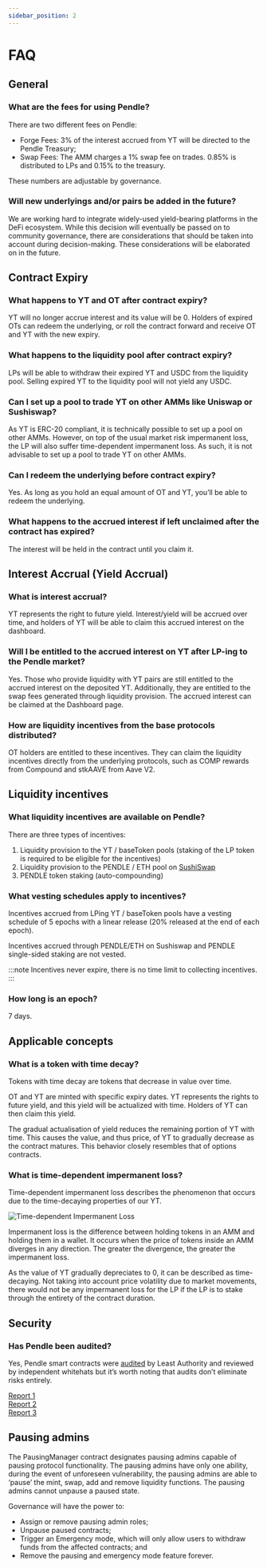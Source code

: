 ```yaml
---
sidebar_position: 2
---
```


# FAQ

## General

### What are the fees for using Pendle?

There are two different fees on Pendle:

* Forge Fees: 3% of the interest accrued from YT will be directed to the Pendle Treasury;
* Swap Fees: The AMM charges a 1% swap fee on trades. 0.85% is distributed to LPs and 0.15% to the treasury.

These numbers are adjustable by governance.

### Will new underlyings and/or pairs be added in the future? 

We are working hard to integrate widely-used yield-bearing platforms in the DeFi ecosystem. While this decision will eventually be passed on to community governance, there are considerations that should be taken into account during decision-making. These considerations will be elaborated on in the future.


## Contract Expiry

### What happens to YT and OT after contract expiry?

YT will no longer accrue interest and its value will be 0. Holders of expired OTs can redeem the underlying, or roll the contract forward and receive OT and YT with the new expiry.

### What happens to the liquidity pool after contract expiry?

LPs will be able to withdraw their expired YT and USDC from the liquidity pool. Selling expired YT to the liquidity pool will not yield any USDC. 

### Can I set up a pool to trade YT on other AMMs like Uniswap or Sushiswap?

As YT is ERC-20 compliant, it is technically possible to set up a pool on other AMMs. However, on top of the usual market risk impermanent loss, the LP will also suffer time-dependent impermanent loss. As such, it is not advisable to set up a pool to trade YT on other AMMs.

### Can I redeem the underlying before contract expiry?

Yes. As long as you hold an equal amount of OT and YT, you’ll be able to redeem the underlying.

### What happens to the accrued interest if left unclaimed after the contract has expired?

The interest will be held in the contract until you claim it.


## Interest Accrual (Yield Accrual)

### What is interest accrual?

YT represents the right to future yield. Interest/yield will be accrued over time, and holders of YT will be able to claim this accrued interest on the dashboard.

### Will I be entitled to the accrued interest on YT after LP-ing to the Pendle market?

Yes. Those who provide liquidity with YT pairs are still entitled to the accrued interest on the deposited YT. Additionally, they are entitled to the swap fees generated through liquidity provision. The accrued interest can be claimed at the Dashboard page.

### How are liquidity incentives from the base protocols distributed?

OT holders are entitled to these incentives. They can claim the liquidity incentives directly from the underlying protocols, such as COMP rewards from Compound and stkAAVE from Aave V2.


## Liquidity incentives

### What liquidity incentives are available on Pendle?

There are three types of incentives:

1. Liquidity provision to the YT / baseToken pools (staking of the LP token is required to be eligible for the incentives)
2. Liquidity provision to the PENDLE / ETH pool on [SushiSwap](https://app.sushi.com/add/0x808507121b80c02388fad14726482e061b8da827/ETH)
3. PENDLE token staking (auto-compounding)

### What vesting schedules apply to incentives?

Incentives accrued from LPing YT / baseToken pools have a vesting schedule of 5 epochs with a linear release (20% released at the end of each epoch).

Incentives accrued through PENDLE/ETH on Sushiswap and PENDLE single-sided staking are not vested.

:::note
Incentives never expire, there is no time limit to collecting incentives.
:::

### How long is an epoch?

7 days.


## Applicable concepts

### What is a token with time decay?

Tokens with time decay are tokens that decrease in value over time.

OT and YT are minted with specific expiry dates. YT represents the rights to future yield, and this yield will be actualized with time. Holders of YT can then claim this yield.

The gradual actualisation of yield reduces the remaining portion of YT with time. This causes the value, and thus price, of YT to gradually decrease as the contract matures. This behavior closely resembles that of options contracts.

### What is time-dependent impermanent loss?

Time-dependent impermanent loss describes the phenomenon that occurs due to the time-decaying properties of our YT.

![Time-dependent Impermanent Loss](/img/time-dependent-impermanent-loss.png)

Impermanent loss is the difference between holding tokens in an AMM and holding them in a wallet. It occurs when the price of tokens inside an AMM diverges in any direction. The greater the divergence, the greater the impermanent loss.

As the value of YT gradually depreciates to 0, it can be described as time-decaying. Not taking into account price volatility due to market movements, there would not be any impermanent loss for the LP if the LP is to stake through the entirety of the contract duration.


## Security

### Has Pendle been audited?

Yes, Pendle smart contracts were [audited](https://github.com/pendle-finance/pendle-core/tree/master/docs/audits) by Least Authority and reviewed by independent whitehats but it’s worth noting that audits don’t eliminate risks entirely.

[Report 1](https://github.com/pendle-finance/pendle-core/blob/master/docs/audits/Least%20Authority%20-%20Pendle%20Protocol%20Smart%20Contracts%20-%20Final%20Audit%20Report%20(v3).pdf) <br />
[Report 2](https://github.com/pendle-finance/pendle-core/blob/master/docs/audits/Pendle%20Contract%20Security%20Audit.pdf) <br />
[Report 3](https://github.com/pendle-finance/pendle-core/blob/master/docs/audits/Pendle_Security_Analysis_Public_Report.pdf)


## Pausing admins

The PausingManager contract designates pausing admins capable of pausing protocol functionality. The pausing admins have only one ability, during the event of unforeseen vulnerability, the pausing admins are able to ‘pause’ the mint, swap, add and remove liquidity functions. The pausing admins cannot unpause a paused state.

Governance will have the power to:

* Assign or remove pausing admin roles;
* Unpause paused contracts;
* Trigger an Emergency mode, which will only allow users to withdraw funds from the affected contracts; and
* Remove the pausing and emergency mode feature forever.
